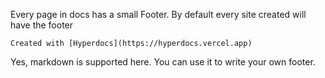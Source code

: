 Every page in docs has a small Footer. By default every site created will have the footer

`Created with [Hyperdocs](https://hyperdocs.vercel.app)`

Yes, markdown is supported here. You can use it to write your own footer.
